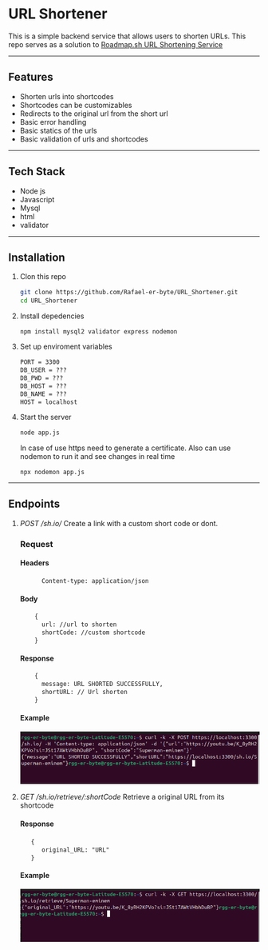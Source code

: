 # URL Shortener

This is a simple backend service that allows users to shorten URLs. This repo serves as a solution to [Roadmap.sh URL Shortening Service ](https://roadmap.sh/projects/url-shortening-service)

---

## Features

   - Shorten urls into shortcodes
   - Shortcodes can be customizables
   - Redirects to the original url from the short url
   - Basic error handling
   - Basic statics of the urls
   - Basic validation of urls and shortcodes
---

## Tech Stack
   - Node js
   - Javascript
   - Mysql
   - html
   - validator
---

## Installation
   1. Clon this repo
      ```bash
      git clone https://github.com/Rafael-er-byte/URL_Shortener.git
      cd URL_Shortener
      ```
   2. Install depedencies
      ```npm
      npm install mysql2 validator express nodemon
      ```
   3. Set up enviroment variables
      ``` .env
      PORT = 3300
      DB_USER = ???
      DB_PWD = ???
      DB_HOST = ???
      DB_NAME = ???
      HOST = localhost
      ```
   4. Start the server
         ``` bash
         node app.js
         ```
         In case of use https need to generate a certificate.
         Also can use nodemon to run it and see changes in real time
         ```nodemon
         npx nodemon app.js
         ```
---

## Endpoints
  1. *POST /sh.io/*
    Create a link with a custom short code or dont.
     ### Request
        #### Headers
        ```      
              Content-type: application/json
        ```
        #### Body
        ```    
            {
              url: //url to shorten
              shortCode: //custom shortcode
            }
        ```
        #### Response
        ```    
            {
              message: URL SHORTED SUCCESSFULLY,
              shortURL: // Url shorten
            }
        ```
        #### Example 
        ![create short url](./assets/createShortURL.png)

   2. *GET /sh.io/retrieve/:shortCode*
      Retrieve a original URL from its shortcode
         #### Response
         ```
            {
               original_URL: "URL"
            }
         ```
         #### Example
         ![retrieve short url](./assets/retrieveOriginalURL.png)